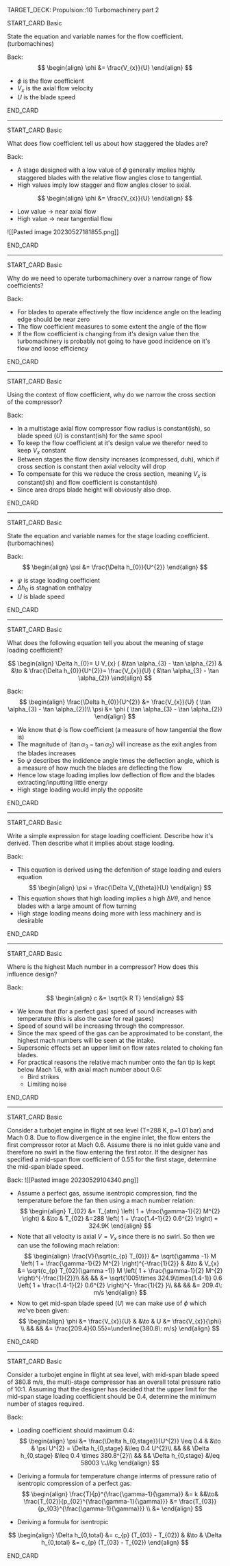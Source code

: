 TARGET_DECK: Propulsion::10 Turbomachinery part 2



START_CARD
Basic

State the equation and variable names for the flow coefficient. (turbomachines)

Back: 
$$ \begin{align}
\phi &= \frac{V_{x}}{U}
\end{align} $$

- $\phi$ is the flow coefficient
- $V_{x}$ is the axial flow velocity
- $U$ is the blade speed

END_CARD


--------

START_CARD
Basic

What does flow coefficient tell us about how staggered the blades are?

Back: 
- A stage designed with a low value of 𝜙 generally implies highly staggered blades with the relative flow angles close to tangential. 
- High values imply low stagger and flow angles closer to axial.

$$ \begin{align}
\phi &= \frac{V_{x}}{U}
\end{align} $$

- Low value $\to$ near axial flow
- High value $\to$ near tangential flow

![[Pasted image 20230527181855.png]]

END_CARD


--------

START_CARD
Basic

Why do we need to operate turbomachinery over a narrow range of flow coefficients?

Back: 
- For blades to operate effectively the flow incidence angle on the leading edge should be near zero
- The flow coefficient measures to some extent the angle of the flow
- If the flow coefficient is changing from it's design value then the turbomachinery is probably not going to have good incidence on it's flow and loose efficiency

END_CARD


--------

START_CARD
Basic

Using the context of flow coefficient, why do we narrow the cross section of the compressor?

Back: 
- In a multistage axial flow compressor flow radius is constant(ish), so blade speed ($U$) is constant(ish) for the same spool
- To keep the flow coefficient at it's design value we therefor need to keep $V_{x}$ constant
- Between stages the flow density increases (compressed, duh), which if cross section is constant then axial velocity will drop
- To compensate for this we reduce the cross section, meaning $V_{x}$ is constant(ish) and flow coefficient is constant(ish)
- Since area drops blade height will obviously also drop.

END_CARD



--------

START_CARD
Basic

State the equation and variable names for the stage loading coefficient. (turbomachines)

Back: 
$$ \begin{align}
\psi &= \frac{\Delta h_{0}}{U^{2}}
\end{align} $$

- $\psi$ is stage loading coefficient
- $\Delta h_{0}$ is stagnation enthalpy
- $U$ is blade speed

END_CARD


--------

START_CARD
Basic

What does the following equation tell you about the meaning of stage loading coefficient?

$$ \begin{align}
\Delta h_{0}= U V_{x} ( &\tan \alpha_{3} - \tan \alpha_{2}) & &\to & \frac{\Delta h_{0}}{U^{2}}=  \frac{V_{x}}{U} ( &\tan \alpha_{3} - \tan \alpha_{2})
\end{align} $$

Back: 
$$ \begin{align}
\frac{\Delta h_{0}}{U^{2}} &=  \frac{V_{x}}{U} (  \tan \alpha_{3} - \tan \alpha_{2})\\
\psi &=  \phi (  \tan \alpha_{3} - \tan \alpha_{2})
\end{align} $$
- We know that $\phi$ is flow coefficient (a measure of how tangential the flow is)
- The magnitude of $(  \tan \alpha_{3} - \tan \alpha_{2})$ will increase as the exit angles from the blades increases
- So $\psi$ describes the indidence angle times the deflection angle, which is a measure of how much the blades are deflecting the flow
- Hence low stage loading implies low deflection of flow and the blades extracting/inputting little energy
- High stage loading would imply the opposite

END_CARD


--------

START_CARD
Basic

Write a simple expression for stage loading coefficient. Describe how it's derived. Then describe what it implies about stage loading.

Back: 
- This equation is derived using the defenition of stage loading and eulers equation
$$ \begin{align}
\psi = \frac{\Delta V_{\theta}}{U}
\end{align} $$
- This equation shows that high loading implies a high Δ𝑉𝜃, and hence blades with a large amount of flow turning
- High stage loading means doing more with less machinery and is desirable

END_CARD



--------

START_CARD
Basic

Where is the highest Mach number in a compressor?  How does this influence design?

Back: 
$$ \begin{align}
c &= \sqrt{k R T}
\end{align} $$

- We know that (for a perfect gas) speed of sound increases with temperature (this is also the case for real gases)
- Speed of sound will be increasing through the compressor.
- Since the max speed of the gas can be approximated to be constant, the highest mach numbers will be seen at the intake.
- Supersonic effects set an upper limit on flow rates related to choking fan blades.
- For practical reasons the relative mach number onto the fan tip is kept below Mach 1.6, with axial mach number about 0.6:
	- Bird strikes
	- Limiting noise

END_CARD



--------

START_CARD
Basic

Consider a turbojet engine in flight at sea level (T=288 K, p=1.01 bar) and Mach 0.8. Due to flow divergence in the engine inlet, the flow enters the first compressor rotor at Mach 0.6. Assume there is no inlet guide vane and therefore no swirl in the flow entering the first rotor. If the designer has specified a mid-span flow coefficient of 0.55 for the first stage, determine the mid-span blade speed.

Back: 
![[Pasted image 20230529104340.png]]

- Assume a perfect gas, assume isentropic compression, find the temperature before the fan then using a mach number relation:
$$ \begin{align}
T_{02} &= T_{atm} \left( 1 + \frac{\gamma-1}{2} M^{2} \right) & &\to & T_{02} &=288 \left( 1 + \frac{1.4-1}{2} 0.6^{2} \right) = 324.9K
\end{align} $$
- Note that all velocity is axial $V=V_{x}$ since there is no swirl. So then we can use the following mach relation:
$$ \begin{align}
\frac{V}{\sqrt{c_{p} T_{0}}} &= \sqrt{\gamma -1}  M \left( 1 + \frac{\gamma-1}{2} M^{2} \right)^{-\frac{1}{2}} & &\to & V_{x}   &= \sqrt{c_{p} T_{02}(\gamma -1)}  M \left( 1 + \frac{\gamma-1}{2} M^{2} \right)^{-\frac{1}{2}}\\
&& && &= \sqrt{1005\times 324.9\times(1.4-1)} 0.6 \left( 1 + \frac{1.4-1}{2} 0.6^{2} \right)^{- \frac{1}{2} }\\
&& && &= 209.4\: m/s
\end{align} $$
- Now to get mid-span blade speed ($U$) we can make use of $\phi$ which we've been given:
$$ \begin{align}
\phi &= \frac{V_{x}}{U} & &\to & U &= \frac{V_{x}}{\phi} \\
&& && &= \frac{209.4}{0.55}=\underline{380.8\: m/s}
\end{align} $$

END_CARD


--------

START_CARD
Basic

Consider a turbojet engine in flight at sea level, with mid-span blade speed of 380.8 m/s, the multi-stage compressor has an overall total pressure ratio of 10:1. Assuming that the designer has decided that the upper limit for the mid-span stage loading coefficient should be 0.4, determine the minimum number of stages required.

Back: 
- Loading coefficient should maximum 0.4:
$$ \begin{align}
\psi &= \frac{\Delta h_{0,stage}}{U^{2}} \leq 0.4 & &\to & \psi U^{2} = \Delta h_{0,stage}  &\leq 0.4 U^{2}\\
&& &&  \Delta h_{0,stage}  &\leq 0.4 \times 380.8^{2}\\
&& &&  \Delta h_{0,stage}  &\leq 58003 \:J/kg
\end{align} $$
- Deriving a formula for temperature change interms of pressure ratio of isentropic compression of a perfect gas:
$$ \begin{align}
  \frac{T}{p}^{\frac{\gamma-1}{\gamma}} &= k &&\to& \frac{T_{02}}{p_{02}^{\frac{\gamma-1}{\gamma}}} &= \frac{T_{03}}{p_{03}^{\frac{\gamma-1}{\gamma}}}  \\ &= 
\end{align} $$

- Deriving a formula for isentropic 

$$ \begin{align} 
\Delta h_{0,total} &= c_{p} (T_{03} - T_{02}) & &\to & \Delta h_{0,total} &= c_{p} (T_{03} - T_{02})
\end{align} $$

END_CARD







